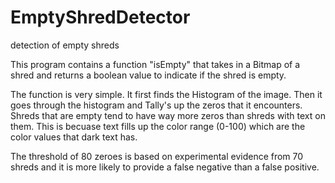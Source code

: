 EmptyShredDetector
==================

detection of empty shreds


This program contains a function "isEmpty" that takes in a Bitmap of a shred and returns a boolean value to indicate
if the shred is empty.


The function is very simple.  It first finds the Histogram of the image.  Then it goes through the histogram and Tally's
up the zeros that it encounters.  Shreds that are empty tend to have way more zeros than shreds with text on them.  This
is becuase text fills up the color range (0-100) which are the color values that dark text has.  

The threshold of 80 zeroes is based on experimental evidence from 70 shreds and it is more likely to provide a false negative
than a false positive.
